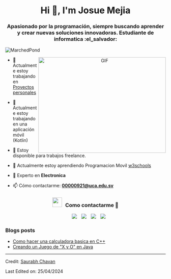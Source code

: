 <h1 align="center">Hi 👋, I'm <a target="blank">
Josue Mejia</a></h1>
<h3 align="center">Apasionado por la programación, siempre buscando aprender y crear nuevas soluciones innovadoras. Estudiante de informatica :el_salvador: </h3>

<p align="left"> <img src="https://img.shields.io/badge/:badgeContent" alt="MarchedPond" /> </p>

<a target="_blank" align="center">
  <img align="right" top="500" height="300" width="400" alt="GIF" src="https://media.giphy.com/media/SWoSkN6DxTszqIKEqv/giphy.gif">
</a>

- 🔭 Actualmente estoy trabajando en [Proyectos personales](https://github.com/00000921)

- 🌱 Actualmente estoy trabajando en una aplicación móvil (Kotlin)

- 🤝 Estoy disponible para trabajos freelance.

- 🌱 Actualmente estoy aprendiendo Programacion Movil [w3schools](www.w3schools.com)

<!-- 📝 Regularmente escribo artículos en [https://dev.to/100rabhcsmc](https://dev.to/100rabhcsmc) -->

- 💬 Experto en **Electronica**

- 📫 Cómo contactarme: **00000921@uca.edu.sv**

<h3 align="center" > <img src="https://media.giphy.com/media/iY8CRBdQXODJSCERIr/giphy.gif" width="30" height="30" style="margin-right: 10px;">Como contactarme 🤝 </h3>

<p align="center">

 <div align="center"  class="icons-social" style="margin-left: 10px;">
        <a style="margin-left: 10px;"  target="_blank" href="https://www.linkedin.com/in/josue-alfredo-mejia-urias-595337243/">
			<img src="https://img.icons8.com/doodle/40/000000/linkedin--v2.png"></a>
        <a style="margin-left: 10px;" target="_blank" href="https://github.com/00000921">
		<img src="https://img.icons8.com/doodle/40/000000/github--v1.png"></a>
        <a style="margin-left: 10px;" target="_blank" href="https://www.instagram.com/josue._.mj/">
			<img src="https://img.icons8.com/doodle/40/000000/instagram-new--v2.png"></a>
		<a style="margin-left: 10px;" target="_blank" href="https://www.youtube.com/@marchedpond1299">
				<img src="https://img.icons8.com/doodle/1x/youtube--v2.png" ></a>
      </div>

</p>

### Blogs posts

<!-- BLOG-POST-LIST:START -->

- [Como hacer una calculadora basica en C++](https://dev.to/00000921/titulo-construyendo-una-calculadora-simple-en-c-aprendiendo-los-fundamentos-de-la-programacion-26mp)
- [Creando un Juego de "X y O" en Java](https://dev.to/00000921/creando-un-juego-de-x-y-o-en-java-aprende-a-programar-divirtiendote-3p5p)
<!-- BLOG-POST-LIST:END -->

---

Credit: [Saurabh Chavan](https://github.com/100rabhcsmc)

Last Edited on: 25/04/2024
